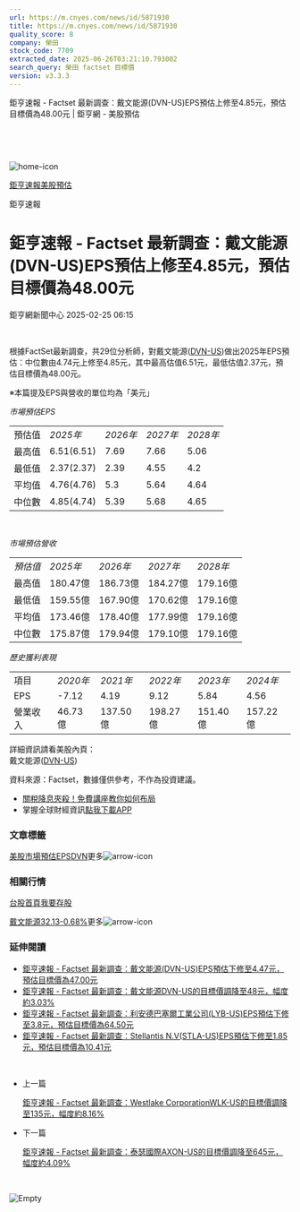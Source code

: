 ```yaml
---
url: https://m.cnyes.com/news/id/5871930
title: https://m.cnyes.com/news/id/5871930
quality_score: 8
company: 榮田
stock_code: 7709
extracted_date: 2025-06-26T03:21:10.793002
search_query: 榮田 factset 目標價
version: v3.3.3
---
```


鉅亨速報 - Factset 最新調查：戴文能源(DVN-US)EPS預估上修至4.85元，預估目標價為48.00元 | 鉅亨網 - 美股預估

‌

‌

![home-icon](/assets/icons/breadCrumb/symbol-icon-home.svg)

[鉅亨速報](/news/cat/anue_live)[美股預估](/news/cat/us_forecast)

鉅亨速報

# 鉅亨速報 - Factset 最新調查：戴文能源(DVN-US)EPS預估上修至4.85元，預估目標價為48.00元

鉅亨網新聞中心 2025-02-25 06:15

‌

根據FactSet最新調查，共29位分析師，對戴文能源([DVN-US](https://invest.cnyes.com/usstock/detail/DVN))做出2025年EPS預估：中位數由4.74元上修至4.85元，其中最高估值6.51元，最低估值2.37元，預估目標價為48.00元。

※本篇提及EPS與營收的單位均為「美元」

*市場預估EPS*

|  |  |  |  |  |
| --- | --- | --- | --- | --- |
| 預估值 | *2025年* | *2026年* | *2027年* | *2028年* |
| 最高值 | 6.51(6.51) | 7.69 | 7.66 | 5.06 |
| 最低值 | 2.37(2.37) | 2.39 | 4.55 | 4.2 |
| 平均值 | 4.76(4.76) | 5.3 | 5.64 | 4.64 |
| 中位數 | 4.85(4.74) | 5.39 | 5.68 | 4.65 |

‌

*市場預估營收*

|  |  |  |  |  |
| --- | --- | --- | --- | --- |
| *預估值* | *2025年* | *2026年* | *2027年* | *2028年* |
| 最高值 | 180.47億 | 186.73億 | 184.27億 | 179.16億 |
| 最低值 | 159.55億 | 167.90億 | 170.62億 | 179.16億 |
| 平均值 | 173.46億 | 178.40億 | 177.99億 | 179.16億 |
| 中位數 | 175.87億 | 179.94億 | 179.10億 | 179.16億 |

*歷史獲利表現*

|  |  |  |  |  |  |
| --- | --- | --- | --- | --- | --- |
| 項目 | *2020年* | *2021年* | *2022年* | *2023年* | *2024年* |
| EPS | -7.12 | 4.19 | 9.12 | 5.84 | 4.56 |
| 營業收入 | 46.73億 | 137.50億 | 198.27億 | 151.40億 | 157.22億 |

詳細資訊請看美股內頁：  
戴文能源([DVN-US](https://invest.cnyes.com/usstock/detail/DVN))

資料來源：Factset，數據僅供參考，不作為投資建議。

* [關稅降息夾殺！免費講座教你如何布局](https://events.cnyes.com/rsc2025H2-35584?utm_source=anue&utm_medium=usstocks_end)
* 掌握全球財經資訊[點我下載APP](http://www.cnyes.com/app/?utm_source=mweb&utm_medium=HamMenuBanner&utm_campaign=fixed&utm_content=entr)

### 文章標籤

[美股](https://news.cnyes.com/tag/美股 "美股")[市場預估](https://news.cnyes.com/tag/市場預估 "市場預估")[EPS](https://news.cnyes.com/tag/EPS "EPS")[DVN](https://news.cnyes.com/tag/DVN "DVN")更多![arrow-icon](/assets/icons/arrows/arrow-down.svg)

### 相關行情

[台股首頁](https://www.cnyes.com/twstock)[我要存股](https://supr.link/8OHaU)

[戴文能源32.13-0.68%](https://invest.cnyes.com/usstock/detail/DVN)更多![arrow-icon](/assets/icons/arrows/arrow-down.svg)

### 延伸閱讀

* [鉅亨速報 - Factset 最新調查：戴文能源(DVN-US)EPS預估下修至4.47元，預估目標價為47.00元](/news/id/5867222)
* [鉅亨速報 - Factset 最新調查：戴文能源DVN-US的目標價調降至48元，幅度約3.03%](/news/id/5811872)
* [鉅亨速報 - Factset 最新調查：利安德巴塞爾工業公司(LYB-US)EPS預估下修至3.8元，預估目標價為64.50元](/news/id/6038732)
* [鉅亨速報 - Factset 最新調查：Stellantis N.V(STLA-US)EPS預估下修至1.85元，預估目標價為10.41元](/news/id/6038700)

‌

* 上一篇

  [鉅亨速報 - Factset 最新調查：Westlake CorporationWLK-US的目標價調降至135元，幅度約8.16%](/news/id/5873448)
* 下一篇

  [鉅亨速報 - Factset 最新調查：泰瑟國際AXON-US的目標價調降至645元，幅度約4.09%](/news/id/5871907)

‌

![Empty](/assets/icons/skeleton/empty-image.svg)

‌